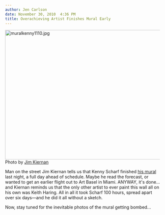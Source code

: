 ```yaml
---
author: Jen Carlson
date: November 30, 2010  4:36 PM
title: Overachieving Artist Finishes Mural Early
---
```


<p><span class="mt-enclosure mt-enclosure-image" style="display: inline;"> <img alt="muralkenny1110.jpg" src="https://web.archive.org/web/20120504040549im_/http://gothamist.com/attachments/arts_jen/muralkenny1110.jpg" width="640" height="422" class="image-none"> </span><br>
<span class="photo_caption">Photo by <a href="https://web.archive.org/web/20120504040549/http://www.flickr.com/photos/jimkiernan/5219638987/">Jim Kiernan</a></span></p>

<p>Man on the street Jim Kiernan tells us that Kenny Scharf finished <a href="https://web.archive.org/web/20120504040549/http://gothamist.com/2010/11/29/kenny_scharf_mural_goes_up_on_houst.php">his mural</a> last night, a full day ahead of schedule. Maybe he read the forecast, or wanted to get an earlier flight out to Art Basel in Miami. ANYWAY, it&apos;s done... and Kiernan reminds us that the only other artist to ever paint this wall all on his own was Keith Haring. All in all it took Scharf 100 hours, spread apart over six days&#x2014;and he did it all without a sketch.</p>

<p>Now, stay tuned for the inevitable photos of the mural getting bombed...</p>
